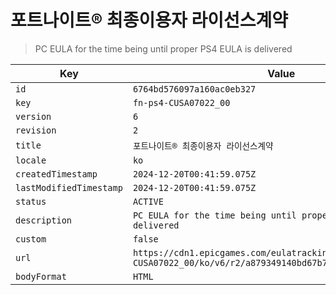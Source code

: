 # 포트나이트® 최종이용자 라이선스계약

> PC EULA for the time being until proper PS4 EULA is delivered

| Key | Value |
| --- | ----- |
| `id` | `6764bd576097a160ac0eb327` |
| `key` | `fn-ps4-CUSA07022_00` |
| `version` | `6` |
| `revision` | `2` |
| `title` | `포트나이트® 최종이용자 라이선스계약` |
| `locale` | `ko` |
| `createdTimestamp` | `2024-12-20T00:41:59.075Z` |
| `lastModifiedTimestamp` | `2024-12-20T00:41:59.075Z` |
| `status` | `ACTIVE` |
| `description` | `PC EULA for the time being until proper PS4 EULA is delivered` |
| `custom` | `false` |
| `url` | `https://cdn1.epicgames.com/eulatracking-download/fn-ps4-CUSA07022_00/ko/v6/r2/a879349140bd67b7236551fc9f99f8bf.pdf` |
| `bodyFormat` | `HTML` |
